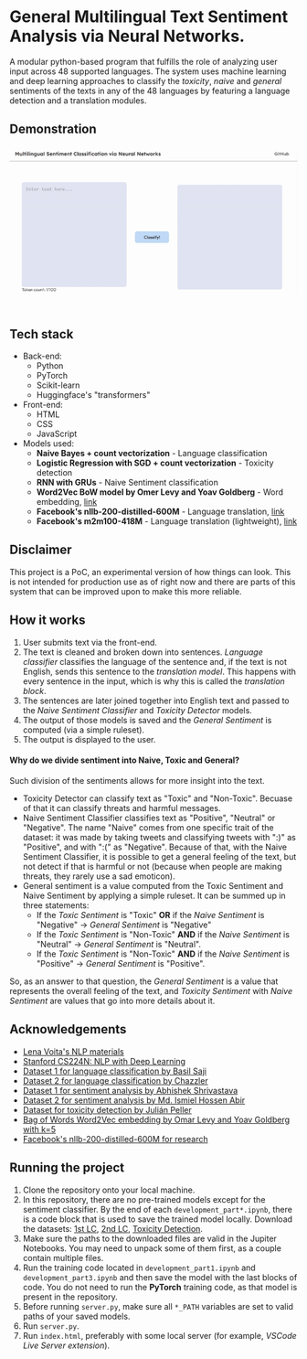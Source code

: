 # General Multilingual Text Sentiment Analysis via Neural Networks.
A modular python-based program that fulfills the role of analyzing user input across 48 supported languages. The system uses machine learning and deep learning approaches to classify the *toxicity*, *naive* and *general* sentiments of the texts in any of the 48 languages by featuring a language detection and a translation modules.

## Demonstration

![demonstration.gif](./src/demonstration.gif)

## Tech stack
* Back-end:
    - Python
    - PyTorch
    - Scikit-learn
    - Huggingface's "transformers"
* Front-end:
    - HTML
    - CSS
    - JavaScript
* Models used:
    - **Naive Bayes + count vectorization** - Language classification
    - **Logistic Regression with SGD + count vectorization** - Toxicity detection
    - **RNN with GRUs** - Naive Sentiment classification
    - **Word2Vec BoW model by Omer Levy and Yoav Goldberg** - Word embedding, [link](https://levyomer.wordpress.com/2014/04/25/dependency-based-word-embeddings/)
    - **Facebook's nllb-200-distilled-600M** - Language translation, [link](https://huggingface.co/facebook/nllb-200-distilled-600M)
    - **Facebook's m2m100-418M** - Language translation (lightweight), [link](https://huggingface.co/facebook/m2m100_418M)

## Disclaimer
This project is a PoC, an experimental version of how things can look. This is not intended for production use as of right now and there are parts of this system that can be improved upon to make this more reliable.

## How it works
1. User submits text via the front-end.
2. The text is cleaned and broken down into sentences. *Language classifier* classifies the language of the sentence and, if the text is not English, sends this sentence to the *translation model*. This happens with every sentence in the input, which is why this is called the *translation block*.
3. The sentences are later joined together into English text and passed to the *Naive Sentiment Classifier* and *Toxicity Detector* models.
4. The output of those models is saved and the *General Sentiment* is computed (via a simple ruleset).
5. The output is displayed to the user.

#### Why do we divide sentiment into Naive, Toxic and General?
Such division of the sentiments allows for more insight into the text.

* Toxicity Detector can classify text as "Toxic" and "Non-Toxic". Becuase of that it can classify threats and harmful messages.
* Naive Sentiment Classifier classifies text as "Positive", "Neutral" or "Negative". The name "Naive" comes from one specific trait of the dataset: it was made by taking tweets and classifying tweets with ":)" as "Positive", and with ":(" as "Negative". Because of that, with the Naive Sentiment Classifier, it is possible to get a general feeling of the text, but not detect if that is harmful or not (because when people are making threats, they rarely use a sad emoticon).
* General sentiment is a value computed from the Toxic Sentiment and Naive Sentiment by applying a simple ruleset. It can be summed up in three statements:
    - If the *Toxic Sentiment* is "Toxic" **OR** if the *Naive Sentiment* is "Negative" &rarr; *General Sentiment* is "Negative"
    - If the *Toxic Sentiment* is "Non-Toxic" **AND** if the *Naive Sentiment* is "Neutral" &rarr; *General Sentiment* is "Neutral".
    - If the *Toxic Sentiment* is "Non-Toxic" **AND** if the *Naive Sentiment* is "Positive" &rarr; *General Sentiment* is "Positive".

So, as an answer to that question, the *General Sentiment* is a value that represents the overall feeling of the text, and *Toxicity Sentiment* with *Naive Sentiment* are values that go into more details about it.

## Acknowledgements

* [Lena Voita's NLP materials](https://lena-voita.github.io/nlp_course.html)
* [Stanford CS224N: NLP with Deep Learning](https://lena-voita.github.io/nlp_course.html)
* [Dataset 1 for language classification by Basil Saji](https://www.kaggle.com/datasets/basilb2s/language-detection)
* [Dataset 2 for language classification by Chazzler](https://www.kaggle.com/datasets/chazzer/big-language-detection-dataset)
* [Dataset 1 for sentiment analysis by Abhishek Shrivastava](https://www.kaggle.com/datasets/abhi8923shriv/sentiment-analysis-dataset)
* [Dataset 2 for sentiment analysis by Md. Ismiel Hossen Abir](https://www.kaggle.com/datasets/mdismielhossenabir/sentiment-analysis)
* [Dataset for toxicity detection by Julián Peller](https://www.kaggle.com/datasets/julian3833/jigsaw-toxic-comment-classification-challenge)
* [Bag of Words Word2Vec embedding by Omar Levy and Yoav Goldberg with k=5](https://levyomer.wordpress.com/2014/04/25/dependency-based-word-embeddings/)
* [Facebook's nllb-200-distilled-600M for research](https://huggingface.co/facebook/nllb-200-distilled-600M)

## Running the project

1. Clone the repository onto your local machine.
2. In this repository, there are no pre-trained models except for the sentiment classifier. By the end of each `development_part*.ipynb`, there is a code block that is used to save the trained model locally. Download the datasets: [1st LC](https://www.kaggle.com/datasets/basilb2s/language-detection), [2nd LC](https://www.kaggle.com/datasets/chazzer/big-language-detection-dataset), [Toxicity Detection](https://www.kaggle.com/datasets/julian3833/jigsaw-toxic-comment-classification-challenge).
3. Make sure the paths to the downloaded files are valid in the Jupiter Notebooks. You may need to unpack some of them first, as a couple contain multiple files.
4. Run the training code located in `development_part1.ipynb` and `development_part3.ipynb` and then save the model with the last blocks of code. You do not need to run the **PyTorch** training code, as that model is present in the repository.
5. Before running `server.py`, make sure all `*_PATH` variables are set to valid paths of your saved models.
6. Run `server.py`.
7. Run `index.html`, preferably with some local server (for example, *VSCode Live Server extension*).